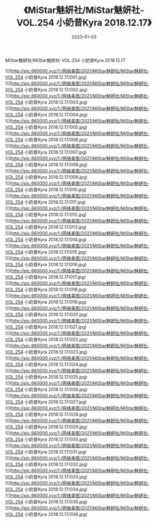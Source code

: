 ﻿---
layout: post
title:  《MiStar魅妍社/MiStar魅妍社-VOL.254 小奶昔Kyra 2018.12.17》
date:   2023-01-03
img: http://pic.660000.xyz/1:/网络美图/2021/MiStar魅妍社/MiStar魅妍社-VOL.254 小奶昔Kyra 2018.12.17/000.jpg
categories: [美女, 清纯, 唯美]
---

MiStar魅妍社/MiStar魅妍社-VOL.254 小奶昔Kyra 2018.12.17

 ![](http://pic.660000.xyz/1:/网络美图/2021/MiStar魅妍社/MiStar魅妍社-VOL.254 小奶昔Kyra 2018.12.17/001.jpg) <br>![](http://pic.660000.xyz/1:/网络美图/2021/MiStar魅妍社/MiStar魅妍社-VOL.254 小奶昔Kyra 2018.12.17/002.jpg) <br>![](http://pic.660000.xyz/1:/网络美图/2021/MiStar魅妍社/MiStar魅妍社-VOL.254 小奶昔Kyra 2018.12.17/003.jpg) <br>![](http://pic.660000.xyz/1:/网络美图/2021/MiStar魅妍社/MiStar魅妍社-VOL.254 小奶昔Kyra 2018.12.17/004.jpg) <br>![](http://pic.660000.xyz/1:/网络美图/2021/MiStar魅妍社/MiStar魅妍社-VOL.254 小奶昔Kyra 2018.12.17/005.jpg) <br>![](http://pic.660000.xyz/1:/网络美图/2021/MiStar魅妍社/MiStar魅妍社-VOL.254 小奶昔Kyra 2018.12.17/006.jpg) <br>![](http://pic.660000.xyz/1:/网络美图/2021/MiStar魅妍社/MiStar魅妍社-VOL.254 小奶昔Kyra 2018.12.17/007.jpg) <br>![](http://pic.660000.xyz/1:/网络美图/2021/MiStar魅妍社/MiStar魅妍社-VOL.254 小奶昔Kyra 2018.12.17/008.jpg) <br>![](http://pic.660000.xyz/1:/网络美图/2021/MiStar魅妍社/MiStar魅妍社-VOL.254 小奶昔Kyra 2018.12.17/009.jpg) <br>![](http://pic.660000.xyz/1:/网络美图/2021/MiStar魅妍社/MiStar魅妍社-VOL.254 小奶昔Kyra 2018.12.17/010.jpg) <br>![](http://pic.660000.xyz/1:/网络美图/2021/MiStar魅妍社/MiStar魅妍社-VOL.254 小奶昔Kyra 2018.12.17/011.jpg) <br>![](http://pic.660000.xyz/1:/网络美图/2021/MiStar魅妍社/MiStar魅妍社-VOL.254 小奶昔Kyra 2018.12.17/012.jpg) <br>![](http://pic.660000.xyz/1:/网络美图/2021/MiStar魅妍社/MiStar魅妍社-VOL.254 小奶昔Kyra 2018.12.17/013.jpg) <br>![](http://pic.660000.xyz/1:/网络美图/2021/MiStar魅妍社/MiStar魅妍社-VOL.254 小奶昔Kyra 2018.12.17/014.jpg) <br>![](http://pic.660000.xyz/1:/网络美图/2021/MiStar魅妍社/MiStar魅妍社-VOL.254 小奶昔Kyra 2018.12.17/015.jpg) <br>![](http://pic.660000.xyz/1:/网络美图/2021/MiStar魅妍社/MiStar魅妍社-VOL.254 小奶昔Kyra 2018.12.17/016.jpg) <br>![](http://pic.660000.xyz/1:/网络美图/2021/MiStar魅妍社/MiStar魅妍社-VOL.254 小奶昔Kyra 2018.12.17/017.jpg) <br>![](http://pic.660000.xyz/1:/网络美图/2021/MiStar魅妍社/MiStar魅妍社-VOL.254 小奶昔Kyra 2018.12.17/018.jpg) <br>![](http://pic.660000.xyz/1:/网络美图/2021/MiStar魅妍社/MiStar魅妍社-VOL.254 小奶昔Kyra 2018.12.17/019.jpg) <br>![](http://pic.660000.xyz/1:/网络美图/2021/MiStar魅妍社/MiStar魅妍社-VOL.254 小奶昔Kyra 2018.12.17/020.jpg) <br>![](http://pic.660000.xyz/1:/网络美图/2021/MiStar魅妍社/MiStar魅妍社-VOL.254 小奶昔Kyra 2018.12.17/021.jpg) <br>![](http://pic.660000.xyz/1:/网络美图/2021/MiStar魅妍社/MiStar魅妍社-VOL.254 小奶昔Kyra 2018.12.17/022.jpg) <br>![](http://pic.660000.xyz/1:/网络美图/2021/MiStar魅妍社/MiStar魅妍社-VOL.254 小奶昔Kyra 2018.12.17/023.jpg) <br>![](http://pic.660000.xyz/1:/网络美图/2021/MiStar魅妍社/MiStar魅妍社-VOL.254 小奶昔Kyra 2018.12.17/024.jpg) <br>![](http://pic.660000.xyz/1:/网络美图/2021/MiStar魅妍社/MiStar魅妍社-VOL.254 小奶昔Kyra 2018.12.17/025.jpg) <br>![](http://pic.660000.xyz/1:/网络美图/2021/MiStar魅妍社/MiStar魅妍社-VOL.254 小奶昔Kyra 2018.12.17/026.jpg) <br>![](http://pic.660000.xyz/1:/网络美图/2021/MiStar魅妍社/MiStar魅妍社-VOL.254 小奶昔Kyra 2018.12.17/027.jpg) <br>![](http://pic.660000.xyz/1:/网络美图/2021/MiStar魅妍社/MiStar魅妍社-VOL.254 小奶昔Kyra 2018.12.17/028.jpg) <br>![](http://pic.660000.xyz/1:/网络美图/2021/MiStar魅妍社/MiStar魅妍社-VOL.254 小奶昔Kyra 2018.12.17/029.jpg) <br>![](http://pic.660000.xyz/1:/网络美图/2021/MiStar魅妍社/MiStar魅妍社-VOL.254 小奶昔Kyra 2018.12.17/030.jpg) <br>![](http://pic.660000.xyz/1:/网络美图/2021/MiStar魅妍社/MiStar魅妍社-VOL.254 小奶昔Kyra 2018.12.17/031.jpg) <br>![](http://pic.660000.xyz/1:/网络美图/2021/MiStar魅妍社/MiStar魅妍社-VOL.254 小奶昔Kyra 2018.12.17/032.jpg) <br>![](http://pic.660000.xyz/1:/网络美图/2021/MiStar魅妍社/MiStar魅妍社-VOL.254 小奶昔Kyra 2018.12.17/033.jpg) <br>![](http://pic.660000.xyz/1:/网络美图/2021/MiStar魅妍社/MiStar魅妍社-VOL.254 小奶昔Kyra 2018.12.17/034.jpg) <br>![](http://pic.660000.xyz/1:/网络美图/2021/MiStar魅妍社/MiStar魅妍社-VOL.254 小奶昔Kyra 2018.12.17/035.jpg) <br>![](http://pic.660000.xyz/1:/网络美图/2021/MiStar魅妍社/MiStar魅妍社-VOL.254 小奶昔Kyra 2018.12.17/036.jpg) <br>